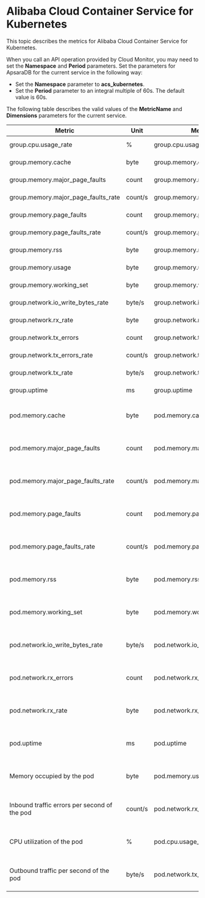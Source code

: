 # Alibaba Cloud Container Service for Kubernetes

This topic describes the metrics for Alibaba Cloud Container Service for Kubernetes.

When you call an API operation provided by Cloud Monitor, you may need to set the **Namespace** and **Period** parameters. Set the parameters for ApsaraDB for the current service in the following way:

-   Set the **Namespace** parameter to **acs\_kubernetes**.
-   Set the **Period** parameter to an integral multiple of 60s. The default value is 60s.

The following table describes the valid values of the **MetricName** and **Dimensions** parameters for the current service.

|Metric|Unit|MetricName|Dimensions|Statistics|
|------|----|----------|----------|----------|
|group.cpu.usage\_rate|%|group.cpu.usage\_rate|userId and groupId|Sum|
|group.memory.cache|byte|group.memory.cache|userId and groupId|Sum|
|group.memory.major\_page\_faults|count|group.memory.major\_page\_faults|userId and groupId|Sum|
|group.memory.major\_page\_faults\_rate|count/s|group.memory.major\_page\_faults\_rate|userId and groupId|Sum|
|group.memory.page\_faults|count|group.memory.page\_faults|userId and groupId|Sum|
|group.memory.page\_faults\_rate|count/s|group.memory.page\_faults\_rate|userId and groupId|Sum|
|group.memory.rss|byte|group.memory.rss|userId and groupId|Sum|
|group.memory.usage|byte|group.memory.usage|userId and groupId|Sum|
|group.memory.working\_set|byte|group.memory.working\_set|userId and groupId|Sum|
|group.network.io\_write\_bytes\_rate|byte/s|group.network.io\_write\_bytes\_rate|userId and groupId|Sum|
|group.network.rx\_rate|byte|group.network.rx\_rate|userId and groupId|Sum|
|group.network.tx\_errors|count|group.network.tx\_errors|userId and groupId|Sum|
|group.network.tx\_errors\_rate|count/s|group.network.tx\_errors\_rate|userId and groupId|Sum|
|group.network.tx\_rate|byte/s|group.network.tx\_rate|userId and groupId|Sum|
|group.uptime|ms|group.uptime|userId and groupId|Sum|
|pod.memory.cache|byte|pod.memory.cache|userId, groupId, and podId|Average, Maximum, and Minimum|
|pod.memory.major\_page\_faults|count|pod.memory.major\_page\_faults|userId, groupId, and podId|Average, Maximum, and Minimum|
|pod.memory.major\_page\_faults\_rate|count/s|pod.memory.major\_page\_faults\_rate|userId, groupId, and podId|Average, Maximum, and Minimum|
|pod.memory.page\_faults|count|pod.memory.page\_faults|userId, groupId, and podId|Average, Maximum, and Minimum|
|pod.memory.page\_faults\_rate|count/s|pod.memory.page\_faults\_rate|userId, groupId, and podId|Average, Maximum, and Minimum|
|pod.memory.rss|byte|pod.memory.rss|userId, groupId, and podId|Average, Maximum, and Minimum|
|pod.memory.working\_set|byte|pod.memory.working\_set|userId, groupId, and podId|Average, Maximum, and Minimum|
|pod.network.io\_write\_bytes\_rate|byte/s|pod.network.io\_write\_bytes\_rate|userId, groupId, and podId|Average, Maximum, and Minimum|
|pod.network.rx\_errors|count|pod.network.rx\_errors|userId, groupId, and podId|Average, Maximum, and Minimum|
|pod.network.rx\_rate|byte|pod.network.rx\_rate|userId, groupId, and podId|Average, Maximum, and Minimum|
|pod.uptime|ms|pod.uptime|userId, groupId, and podId|Average, Maximum, and Minimum|
|Memory occupied by the pod|byte|pod.memory.usage|userId, groupId, and podId|Average, Maximum, and Minimum|
|Inbound traffic errors per second of the pod|count/s|pod.network.rx\_errors\_rate|userId, groupId, and podId|Average, Maximum, and Minimum|
|CPU utilization of the pod|%|pod.cpu.usage\_rate|userId, groupId, and podId|Average, Maximum, and Minimum|
|Outbound traffic per second of the pod|byte/s|pod.network.tx\_rate|userId, groupId, and podId|Average, Maximum, and Minimum|

